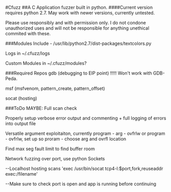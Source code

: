 #Cfuzz
##A C Application fuzzer built in python.
####Current version requires python 2.7.  May work with newer versions, currently untested.

Please use responsibly and with permission only. I do not condone unauthorized uses and will not be responsible for anything unethical commited with these. 

###Modules Include - 
/usr/lib/python2.7/dist-packages/textcolors.py

Logs in ~/.cfuzz/logs

Custom Modules in ~/.cfuzz/modules?

###Required Repos
gdb (debugging to EIP point) !!!!! Won't work with GDB-Peda.

msf (msfvenom, pattern_create, pattern_offset)

socat (hosting)

###ToDo
MAYBE: Full scan check

Properly setup verbose error output and commenting + full logging of errors into output file

Versatile argument exploitaiton, currently program - arg - ovfrlw or program - ovfrlw, set up so proram - choose arg and ovrfl location

Find max seg fault limit to find buffer room

Network fuzzing over port, use python Sockets

--Localhost hosting scans 'exec /usr/bin/socat tcp4-l:$port,fork,reuseaddr exec:/filename'

--Make sure to check port is open and app is running before continuing


